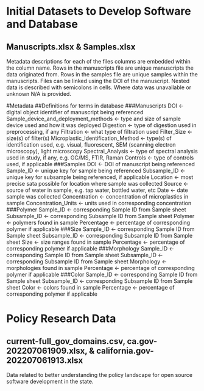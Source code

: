 # Initial Datasets to Develop Software and Database
## Manuscripts.xlsx & Samples.xlsx
Metadata descriptions for each of the files columns are embedded within the column name. Rows in the manuscripts file are unique manuscripts the data originated from. Rows in the samples file are unique samples within the manuscripts. Files can be linked using the DOI of the manuscript. Nested data is described with semicolons in cells. Where data was unavailable or unknown N/A is provided.

#Metadata
##Definitions for terms in database
###Manuscripts
DOI <- digital object identifier of manuscript being referenced
Sample_device_and_deployment_methods <- type and size of sample device used and how it was deployed
Digestion <- type of digestion used in preprocessing, if any
Filtration <- what type of filtration used
Filter_Size <- size(s) of filter(s)
Microplastic_Identification_Method <- type(s) of identification used, e.g. visual, fluorescent, SEM (scanning electron microscopy), light microscopy
Spectral_Analysis <- type of spectral analysis used in study, if any, e.g. GC/MS, FTIR, Raman
Controls <- type of controls used, if applicable
###Samples
DOI <- DOI of manuscript being referenced
Sample_ID <- unique key for sample being referenced
Subsample_ID <- unique key for subsample being referenced, if applicable
Location <- most precise sata possible for location where sample was collected
Source <- source of water in sample, e.g. tap water, bottled water, etc
Date <- date sample was collected
Concentration <- concentration of microplastics in sample
Concentration_Units <- units used in corresponding concentration
###Polymer
Sample_ID <- corresponding Sample ID from Sample sheet
Subsample_ID <- corresponding Subsample ID from Sample sheet
Polymer <- polymers found in sample
Percentage <- percentage of corresponding polymer if applicable
###Size
Sample_ID <- corresponding Sample ID from Sample sheet
Subsample_ID <- corresponding Subsample ID from Sample sheet
Size <- size ranges found in sample
Percentage <- percentage of corresponding polymer if applicable
###Morphology
Sample_ID <- corresponding Sample ID from Sample sheet
Subsample_ID <- corresponding Subsample ID from Sample sheet
Morphology <- morphologies found in sample
Percentage <- percentage of corresponding polymer if applicable
###Color
Sample_ID <- corresponding Sample ID from Sample sheet
Subsample_ID <- corresponding Subsample ID from Sample sheet
Color <- colors found in sample
Percentage <- percentage of corresponding polymer if applicable

# Policy Research Data
## current-full_gov_domains.csv, ca.gov-202207061909.xlsx, & california.gov-202207061913.xlsx
Data related to better understanding the policy landscape for open source software development in the state. 

